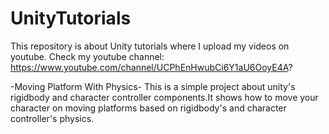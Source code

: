 # UnityTutorials
This repository is about Unity tutorials where I upload my videos on youtube.
Check my youtube channel: https://www.youtube.com/channel/UCPhEnHwubCi6Y1aU6OoyE4A?

-Moving Platform With Physics-
This is a simple project about unity's rigidbody and character controller components.It shows how to move
your character on moving platforms based on rigidbody's and character controller's physics.
